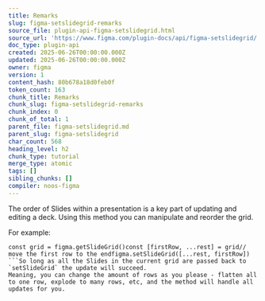 ```yaml
---
title: Remarks
slug: figma-setslidegrid-remarks
source_file: plugin-api-figma-setslidegrid.html
source_url: 'https://www.figma.com/plugin-docs/api/figma-setslidegrid/'
doc_type: plugin-api
created: 2025-06-26T00:00:00.000Z
updated: 2025-06-26T00:00:00.000Z
owner: figma
version: 1
content_hash: 80b678a18d0feb0f
token_count: 163
chunk_title: Remarks
chunk_slug: figma-setslidegrid-remarks
chunk_index: 0
chunk_of_total: 1
parent_file: figma-setslidegrid.md
parent_slug: figma-setslidegrid
char_count: 568
heading_level: h2
chunk_type: tutorial
merge_type: atomic
tags: []
sibling_chunks: []
compiler: noos-figma
---
```


The order of Slides within a presentation is a key part of updating and editing a deck.
Using this method you can manipulate and reorder the grid.

For example:

```
const grid = figma.getSlideGrid()const [firstRow, ...rest] = grid// move the first row to the endfigma.setSlideGrid([...rest, firstRow])
```So long as all the Slides in the current grid are passed back to `setSlideGrid` the update will succeed.
Meaning, you can change the amount of rows as you please - flatten all to one row, explode to many rows, etc, and the method will handle all updates for you.
